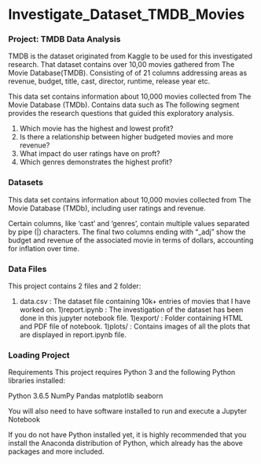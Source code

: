 # Investigate_Dataset_TMDB_Movies

### Project: TMDB Data Analysis

TMDB is the dataset originated from Kaggle to be used for this investigated research. That dataset contains over 10,00 movies gathered from The Movie Database(TMDB). Consisting of of 21 columns addressing areas as revenue, budget, title, cast, director, runtime, release year etc.

This data set contains information about 10,000 movies collected from The Movie Database (TMDb). Contains data such as 
The following segment provides the research questions that guided this exploratory analysis.

1) Which movie has the highest and lowest profit?
2) Is there a relationship between higher budgeted movies and more revenue?
3) What impact do user ratings have on proft?
4) Which genres demonstrates the highest profit?

### Datasets
This data set contains information about 10,000 movies collected from The Movie Database (TMDb), including user ratings and revenue.

Certain columns, like ‘cast’ and ‘genres’, contain multiple values separated by pipe (|) characters. The final two columns ending with “_adj” show the budget and revenue of the associated movie in terms of dollars, accounting for inflation over time.

### Data Files

This project contains 2 files and 2 folder:

1) data.csv : The dataset file containing 10k+ entries of movies that I have worked on.
1)report.ipynb : The investigation of the dataset has been done in this jupyter notebook file.
1)export/ : Folder containing HTML and PDF file of notebook.
1)plots/ : Contains images of all the plots that are displayed in report.ipynb file.

### Loading Project
Requirements
This project requires Python 3 and the following Python libraries installed:

Python 3.6.5
NumPy
Pandas
matplotlib
seaborn

You will also need to have software installed to run and execute a Jupyter Notebook

If you do not have Python installed yet, it is highly recommended that you install the Anaconda distribution of Python, which already has the above packages and more included.
